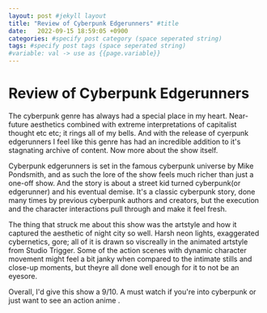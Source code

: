 ```yaml
---
layout: post #jekyll layout
title: "Review of Cyberpunk Edgerunners" #title 
date:   2022-09-15 18:59:05 +0900
categories: #specify post category (space seperated string)
tags: #specify post tags (space seperated string)
#variable: val -> use as {{page.variable}}
---
```



# Review of Cyberpunk Edgerunners

The cyberpunk genre has always had a special place in my heart. Near-future aesthetics combined with extreme interpretations of capitalist thought etc etc; it rings all of my bells. And with the release of cyerpunk edgerunners I feel like this genre has had an incredible addition to it's stagnating archive of content. Now more about the show itself.

Cyberpunk edgerunners is set in the famous cyberpunk universe by Mike Pondsmith, and as such the lore of the show feels much richer than just a one-off show. And the story is about a street kid turned cyberpunk(or edgerunner) and his eventual demise. It's a classic cyberpunk story, done many times by previous cyberpunk authors and creators, but the execution and the character interactions pull through and make it feel fresh. 

The thing that struck me about this show was the artstyle and how it captured the aesthetic of night city so well. Harsh neon lights, exaggerated cybernetics, gore; all of it is drawn so viscreally in the animated artstyle from Studio Trigger. Some of the action scenes with dynamic character movement might feel a bit janky when compared to the intimate stills and close-up moments, but theyre all done well enough for it to not be an eyesore.

Overall, I'd give this show a 9/10. A must watch if you're into cyberpunk or just want to see an action anime .

